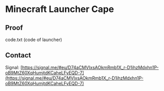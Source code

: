 # Minecraft Launcher Cape

## Proof
code.txt (code of launcher)

## Contact
Signal: [https://signal.me/#eu/D74aCMVIxsAOkmRmb1X_r-D1ihzMdxhn1P-oB9MtZ60XqHumjtdKCaheLFyEQD-7](https://signal.me/#eu/D74aCMVIxsAOkmRmb1X_r-D1ihzMdxhn1P-oB9MtZ60XqHumjtdKCaheLFyEQD-7)
